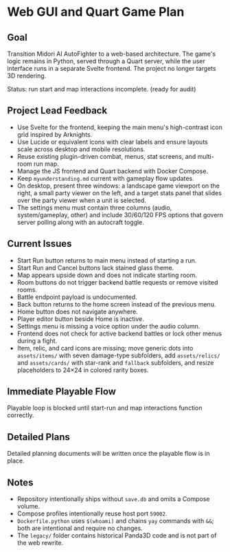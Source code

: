 # Web GUI and Quart Game Plan

## Goal
Transition Midori AI AutoFighter to a web-based architecture. The game's logic remains in Python, served through a Quart server, while the user interface runs in a separate Svelte frontend. The project no longer targets 3D rendering.

Status: run start and map interactions incomplete. (ready for audit)

## Project Lead Feedback
- Use Svelte for the frontend, keeping the main menu's high-contrast icon grid inspired by Arknights.
- Use Lucide or equivalent icons with clear labels and ensure layouts scale across desktop and mobile resolutions.
- Reuse existing plugin-driven combat, menus, stat screens, and multi-room run map.
- Manage the JS frontend and Quart backend with Docker Compose.
- Keep `myunderstanding.md` current with gameplay flow updates.
- On desktop, present three windows: a landscape game viewport on the right, a small party viewer on the left, and a target stats panel that slides over the party viewer when a unit is selected.
- The settings menu must contain three columns (audio, system/gameplay, other) and include 30/60/120 FPS options that govern server polling along with an autocraft toggle.

## Current Issues
- Start Run button returns to main menu instead of starting a run.
- Start Run and Cancel buttons lack stained glass theme.
- Map appears upside down and does not indicate starting room.
- Room buttons do not trigger backend battle requests or remove visited rooms.
- Battle endpoint payload is undocumented.
- Back button returns to the home screen instead of the previous menu.
- Home button does not navigate anywhere.
- Player editor button beside Home is inactive.
- Settings menu is missing a voice option under the audio column.
- Frontend does not check for active backend battles or lock other menus during a fight.
 - Item, relic, and card icons are missing; move generic dots into `assets/items/` with seven damage-type subfolders, add `assets/relics/` and `assets/cards/` with star-rank and `fallback` subfolders, and resize placeholders to 24×24 in colored rarity boxes.


## Immediate Playable Flow
Playable loop is blocked until start-run and map interactions function correctly.

## Detailed Plans
Detailed planning documents will be written once the playable flow is in place.

## Notes
- Repository intentionally ships without `save.db` and omits a Compose volume.
- Compose profiles intentionally reuse host port `59002`.
- `Dockerfile.python` uses `$(whoami)` and chains `yay` commands with `&&`; both are intentional and require no changes.
- The `legacy/` folder contains historical Panda3D code and is not part of the web rewrite.
